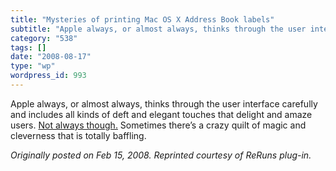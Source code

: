```yaml
---
title: "Mysteries of printing Mac OS X Address Book labels"
subtitle: "Apple always, or almost always, thinks through the user interface carefully and includes all kinds o..."
category: "538"
tags: []
date: "2008-08-17"
type: "wp"
wordpress_id: 993
---
```

Apple always, or almost always, thinks through the user interface carefully and includes all kinds of deft and elegant touches that delight and amaze users.
[Not always though.](http://www.macosxhints.com/article.php?story=20051221232010333%3Cbr%20/%3E) Sometimes there’s a crazy quilt of magic and cleverness that is totally baffling.

*Originally posted on Feb 15, 2008. Reprinted courtesy of ReRuns plug-in.*